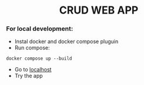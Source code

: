 <center>
    <h1>CRUD WEB APP</h1>
</center>

### For local development:
+ Instal docker and docker compose pluguin
+ Run compose:
```
docker compose up --build
```
+ Go to [localhost](http://localhost)
+ Try the app